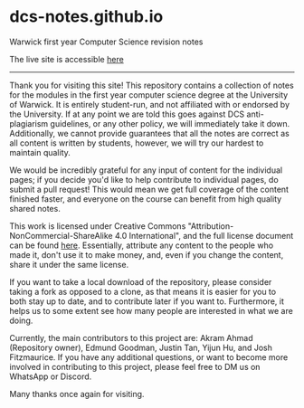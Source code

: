 # dcs-notes.github.io

Warwick first year Computer Science revision notes

The live site is accessible [here](https://arkamnite.github.io/dcs-notes.github.io/)

---



Thank you for visiting this site! This repository contains a collection of notes for the modules in the first year computer science degree at the University of Warwick. It is entirely student-run, and not affiliated with or endorsed by the University. If at any point we are told this goes against DCS anti-plagiarism guidelines, or any other policy, we will immediately take it down. Additionally, we cannot provide guarantees that all the notes are correct as all content is written by students, however, we will try our hardest to maintain quality.

We would be incredibly grateful for any input of content for the individual pages; if you decide you'd like to help contribute to individual pages, do submit a pull request! This would mean we get full coverage of the content finished faster, and everyone on the course can benefit from high quality shared notes.

This work is licensed under Creative Commons "Attribution-NonCommercial-ShareAlike 4.0 International", and the full license document can be found [here](./LICENSE.txt). Essentially, attribute any content to the people who made it, don't use it to make money, and, even if you change the content, share it under the same license.

If you want to take a local download of the repository, please consider taking a fork as opposed to a clone, as that means it is easier for you to both stay up to date, and to contribute later if you want to. Furthermore, it helps us to some extent see how many people are interested in what we are doing.

Currently, the main contributors to this project are: Akram Ahmad (Repository owner), Edmund Goodman, Justin Tan, Yijun Hu, and Josh Fitzmaurice. If you have any additional questions, or want to become more involved in contributing to this project, please feel free to DM us on WhatsApp or Discord.



Many thanks once again for visiting.

